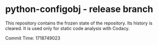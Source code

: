 # python-configobj - release branch

This repository contains the frozen state of the repository.
Its history is cleared. It is used only for static code
analysis with Codacy.

Commit Time: 1718749023
